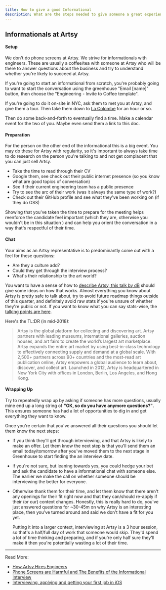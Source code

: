 ```yaml
---
title: How to give a good Informational
description: What are the steps needed to give someone a great experience.
---
```


## Informationals at Artsy

#### Setup

We don't do phone screens at Artsy. We strive for informationals with engineers. These are usually a coffee/tea
with someone at Artsy who will be there to answer questions about the business and try to understand whether you're
likely to succeed at Artsy.

If you're going to start an informational from scratch, you're probably going to want to start the conversation
using the greenhouse "Email [name]" button, then choose the "Engineering - Invite to Coffee template".

If you're going to do it on-site in NYC, ask them to met you at Artsy, and give them a tour. Then take them down to
[La Colombe](https://code.dblock.org/2016/08/30/phone-screens-are-harmful-and-the-benefits-of-the-informational-interview.html)
for an hour or so.

Then do some back-and-forth to eventually find a time. Make a calendar event for the two of you. Maybe even send
them a link to this doc.

#### Preparation

For the person on the other end of the informational this is a big event. You may do these for Artsy with
regularity, so it's important to always take time to do research on the person you're talking to and not get
complacent that you can just sell Artsy.

- Take the time to read through their CV
- Google them, see check out their public internet presence (so you know what are good topics of conversation)
- See if their current engineering team has a public presence
- Try to see the arc of their work (was it always the same type of work?)
- Check out their GitHub profile and see what they've been working on (if they do OSS)

Showing that you've taken the time to prepare for the meeting helps reenforce the candidate feel important (which
they are, otherwise you wouldn't be in this situation ) and can help you orient the conversation in a way that's
respectful of their time.

#### Chat

Your aims as an Artsy representative is to predominantly come out with a feel for these questions:

- Are they a culture add?
- Could they get through the interview process?
- What's their relationship to the art world?

You want to have a sense of how to
[describe Artsy, this talk by dB](https://code.dblock.org/2017/10/10/artsy-overview-for-coalition-for-queens-and-q-and-a.html)
should give some ideas on how that works. Almost everything you know about Artsy is pretty safe to talk about, try
to avoid future roadmap things outside of this quarter, and definitely avoid raw stats if you're unsure of whether
they're public or not. If you want to know what you can say stats-wise, the
[talking points are here](https://sites.google.com/a/artsymail.com/intranet/communications/media-one-sheet).

Here's the TL:DR (in mid-2018):

> Artsy is the global platform for collecting and discovering art. Artsy partners with leading museums,
> international galleries, auction houses, and art fairs to create the world’s largest art marketplace. Artsy
> expands the entire art market by using best-in-class technology to effectively connecting supply and demand at a
> global scale. With 2,500+ partners across 90+ countries and the most-read art publication online, Artsy empowers
> a global audience to learn about, discover, and collect art. Launched in 2012, Artsy is headquartered in New York
> City with offices in London, Berlin, Los Angeles, and Hong Kong.

#### Wrapping Up

Try to repeatedly wrap up by asking if someone has more questions, usually mine end up a long string of **"OK, so
do you have anymore questions?"**. This ensures someone has had a lot of opportunities to dig in and get everything
they want to know.

Once you're certain that you've answered all their questions you should let them know the next steps:

- If you think they'll get through interviewing, and that Artsy is likely to make an offer. Let them know the next
  step is that you'll send them an email today/tomorrow after you've moved them to the next stage in Greenhouse to
  start finding the an interview date.

- If you're not sure, but leaning towards yes, you could hedge your bet and ask the candidate to have a
  informational chat with someone else. The earlier we make the call on whether someone should be interviewing the
  better for everyone.

- Otherwise thank them for their time, and let them know that there aren't any openings for their fit right now and
  that they can/should re-apply if their (or our) context changes. Honestly, this is really hard to do, you've just
  answered questions for ~30-45m on why Artsy is an interesting place, then you've turned around and said we don't
  have a fit for you yet.

  Putting it into a larger context, interviewing at Artsy is a 3 hour session, so that's a half/full day of work
  that someone would skip. They'd spend a lot of time thinking and preparing, and if you're only half sure they'll
  make it then you're potentially wasting a lot of their time.

---

Read More:

- [How Artsy Hires Engineers](http://artsy.github.io/blog/2019/01/23/artsy-engineering-hiring/)
- [Phone Screens are Harmful and The Benefits of the Informational Interview](https://code.dblock.org/2016/08/30/phone-screens-are-harmful-and-the-benefits-of-the-informational-interview.html)
- [Interviewing, applying and getting your first job in iOS](https://artsy.github.io/blog/2016/01/30/iOS-Junior-Interviews/)
